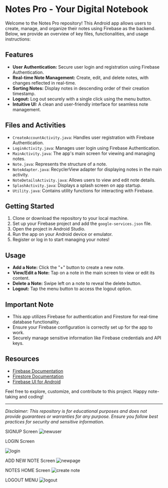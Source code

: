 # Notes Pro - Your Digital Notebook

Welcome to the Notes Pro repository! This Android app allows users to create, manage, and organize their notes using Firebase as the backend. Below, we provide an overview of key files, functionalities, and usage instructions:

## Features

- **User Authentication:** Secure user login and registration using Firebase Authentication.
- **Real-time Note Management:** Create, edit, and delete notes, with changes reflected in real-time.
- **Sorting Notes:** Display notes in descending order of their creation timestamp.
- **Logout:** Log out securely with a single click using the menu button.
- **Intuitive UI:** A clean and user-friendly interface for seamless note management.

## Files and Activities

- `CreateAccountActivity.java`: Handles user registration with Firebase Authentication.
- `LoginActivity.java`: Manages user login using Firebase Authentication.
- `MainActivity.java`: The app's main screen for viewing and managing notes.
- `Note.java`: Represents the structure of a note.
- `NoteAdapter.java`: RecyclerView adapter for displaying notes in the main activity.
- `NoteDetailsActivity.java`: Allows users to view and edit note details.
- `SplashActivity.java`: Displays a splash screen on app startup.
- `Utility.java`: Contains utility functions for interacting with Firebase.

## Getting Started

1. Clone or download the repository to your local machine.
2. Set up your Firebase project and add the `google-services.json` file.
3. Open the project in Android Studio.
4. Run the app on your Android device or emulator.
5. Register or log in to start managing your notes!

## Usage

- **Add a Note:** Click the "+" button to create a new note.
- **View/Edit a Note:** Tap on a note in the main screen to view or edit its content.
- **Delete a Note:** Swipe left on a note to reveal the delete button.
- **Logout:** Tap the menu button to access the logout option.

## Important Note

- This app utilizes Firebase for authentication and Firestore for real-time database functionality.
- Ensure your Firebase configuration is correctly set up for the app to work.
- Securely manage sensitive information like Firebase credentials and API keys.

## Resources

- [Firebase Documentation](https://firebase.google.com/docs)
- [Firestore Documentation](https://firebase.google.com/docs/firestore)
- [Firebase UI for Android](https://github.com/firebase/FirebaseUI-Android)

Feel free to explore, customize, and contribute to this project. Happy note-taking and coding!

---

*Disclaimer: This repository is for educational purposes and does not provide guarantees or warranties for any purpose. Ensure you follow best practices for security and sensitive information.*

 
SIGNUP Screen
![newuser](https://github.com/user-attachments/assets/116f3de8-255d-43a9-8d5c-3d1c920680ff)

LOGIN Screen

![login](https://github.com/user-attachments/assets/ef89d1f4-9404-4237-be8b-a2c953db92ff)

ADD NEW NOTE Screen
![newpage](https://github.com/user-attachments/assets/97da286c-7263-4f11-a457-58b2c4f2506a)

NOTES HOME Screen
![create note](https://github.com/user-attachments/assets/02086bd4-01d9-43f8-8ce4-fa55fffa1685)

 LOGOUT MENU
 ![logout](https://github.com/user-attachments/assets/34dc2d7a-dda1-4471-88d2-72a2bfe14595)
